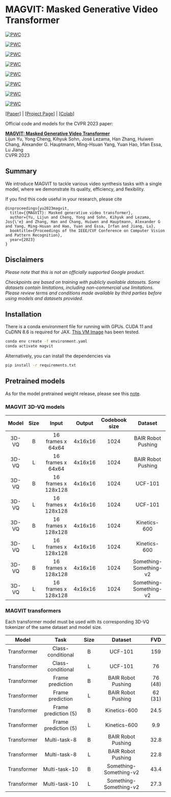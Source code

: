 # MAGVIT: Masked Generative Video Transformer

[![PWC](https://img.shields.io/endpoint.svg?url=https://paperswithcode.com/badge/language-model-beats-diffusion-tokenizer-is/video-generation-on-ucf-101)](https://paperswithcode.com/sota/video-generation-on-ucf-101?p=language-model-beats-diffusion-tokenizer-is)

[![PWC](https://img.shields.io/endpoint.svg?url=https://paperswithcode.com/badge/language-model-beats-diffusion-tokenizer-is/video-prediction-on-kinetics-600-12-frames)](https://paperswithcode.com/sota/video-prediction-on-kinetics-600-12-frames?p=language-model-beats-diffusion-tokenizer-is)

[![PWC](https://img.shields.io/endpoint.svg?url=https://paperswithcode.com/badge/magvit-masked-generative-video-transformer/video-prediction-on-bair-robot-pushing-1)](https://paperswithcode.com/sota/video-prediction-on-bair-robot-pushing-1?p=magvit-masked-generative-video-transformer)

[![PWC](https://img.shields.io/endpoint.svg?url=https://paperswithcode.com/badge/magvit-masked-generative-video-transformer/video-generation-on-bair-robot-pushing)](https://paperswithcode.com/sota/video-generation-on-bair-robot-pushing?p=magvit-masked-generative-video-transformer)

[![PWC](https://img.shields.io/endpoint.svg?url=https://paperswithcode.com/badge/magvit-masked-generative-video-transformer/video-prediction-on-something-something-v2)](https://paperswithcode.com/sota/video-prediction-on-something-something-v2?p=magvit-masked-generative-video-transformer)

[![PWC](https://img.shields.io/endpoint.svg?url=https://paperswithcode.com/badge/magvit-masked-generative-video-transformer/text-to-video-generation-on-something)](https://paperswithcode.com/sota/text-to-video-generation-on-something?p=magvit-masked-generative-video-transformer)

[![PWC](https://img.shields.io/endpoint.svg?url=https://paperswithcode.com/badge/language-model-beats-diffusion-tokenizer-is/image-generation-on-imagenet-512x512)](https://paperswithcode.com/sota/image-generation-on-imagenet-512x512?p=language-model-beats-diffusion-tokenizer-is)

[![PWC](https://img.shields.io/endpoint.svg?url=https://paperswithcode.com/badge/language-model-beats-diffusion-tokenizer-is/image-generation-on-imagenet-256x256)](https://paperswithcode.com/sota/image-generation-on-imagenet-256x256?p=language-model-beats-diffusion-tokenizer-is)


[[Paper](https://arxiv.org/abs/2212.05199)] | [[Project Page](https://magvit.cs.cmu.edu)] | [[Colab]()]

Official code and models for the CVPR 2023 paper:

**[MAGVIT: Masked Generative Video Transformer](https://arxiv.org/abs/2212.05199)** \
Lijun Yu, Yong Cheng, Kihyuk Sohn, José Lezama, Han Zhang, Huiwen Chang, Alexander G. Hauptmann, Ming-Hsuan Yang, Yuan Hao, Irfan Essa, Lu Jiang\
CVPR 2023

## Summary

We introduce MAGVIT to tackle various video synthesis tasks with a single model, where we demonstrate its quality, efficiency, and flexibility.

If you find this code useful in your research, please cite

```
@inproceedings{yu2023magvit,
  title={{MAGVIT}: Masked generative video transformer},
  author={Yu, Lijun and Cheng, Yong and Sohn, Kihyuk and Lezama, Jos{\'e} and Zhang, Han and Chang, Huiwen and Hauptmann, Alexander G and Yang, Ming-Hsuan and Hao, Yuan and Essa, Irfan and Jiang, Lu},
  booktitle={Proceedings of the IEEE/CVF Conference on Computer Vision and Pattern Recognition},
  year={2023}
}
```

## Disclaimers

*Please note that this is not an officially supported Google product.*

*Checkpoints are based on training with publicly available datasets. Some datasets contain limitations, including non-commercial use limitations. Please review terms and conditions made available by third parties before using models and datasets provided.*

## Installation

There is a conda environment file for running with GPUs.
CUDA 11 and CuDNN 8.6 is required for JAX.
[This VM Image](https://console.cloud.google.com/marketplace/product/nvidia-ngc-public/nvidia-gpu-optimized-vmi) has been tested.

```sh
conda env create -f environment.yaml
conda activate magvit
```

Alternatively, you can install the dependencies via

```sh
pip install -r requirements.txt
```

## Pretrained models

As for the model pretrained weight release, please see this [note](https://github.com/google-research/magvit/issues/16).

### MAGVIT 3D-VQ models

**Model**|**Size**|**Input**|**Output**|**Codebook size**|**Dataset**
:-----:|:-----:|:-----:|:-----:|:-----:|:-----:
3D-VQ|B|16 frames x 64x64|4x16x16|1024| BAIR Robot Pushing
3D-VQ|L|16 frames x 64x64|4x16x16|1024| BAIR Robot Pushing
3D-VQ|B|16 frames x 128x128|4x16x16|1024| UCF-101
3D-VQ|L|16 frames x 128x128|4x16x16|1024| UCF-101
3D-VQ|B|16 frames x 128x128|4x16x16|1024| Kinetics-600
3D-VQ|L|16 frames x 128x128|4x16x16|1024| Kinetics-600
3D-VQ|B|16 frames x 128x128|4x16x16|1024| Something-Something-v2
3D-VQ|L|16 frames x 128x128|4x16x16|1024| Something-Something-v2

### MAGVIT transformers

Each transformer model must be used with its corresponding 3D-VQ tokenizer of the same dataset and model size.

**Model**|**Task**|**Size**|**Dataset**|**FVD**
:-----:|:-----:|:-----:|:-----:|:-----:
Transformer|Class-conditional|B|UCF-101 |159
Transformer|Class-conditional|L|UCF-101 |76
Transformer|Frame prediction | B | BAIR Robot Pushing |76 (48)
Transformer|Frame prediction | L | BAIR Robot Pushing |62 (31)
Transformer|Frame prediction (5) |B| Kinetics-600 |24.5
Transformer|Frame prediction (5) |L| Kinetics-600 |9.9
Transformer|Multi-task-8 | B | BAIR Robot Pushing |32.8
Transformer|Multi-task-8 | L | BAIR Robot Pushing |22.8
Transformer|Multi-task-10 | B | Something-Something-v2 | 43.4
Transformer|Multi-task-10 | L | Something-Something-v2 | 27.3

<!-- ## Usage

### Inference
Inference pretrained models in the [colab]().

### Training new models
Instructions for training new models can be [found here](). -->
